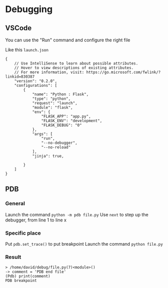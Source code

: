 # Debugging

## VSCode

You can use the "Run" command and configure the right file

Like this `launch.json`

```
{
    // Use IntelliSense to learn about possible attributes.
    // Hover to view descriptions of existing attributes.
    // For more information, visit: https://go.microsoft.com/fwlink/?linkid=830387
    "version": "0.2.0",
    "configurations": [
        {
            "name": "Python : Flask",
            "type": "python",
            "request": "launch",
            "module": "flask",
            "env": {
                "FLASK_APP": "app.py",
                "FLASK_ENV": "development",
                "FLASK_DEBUG": "0"
            },
            "args": [
                "run",
                "--no-debugger",
                "--no-reload"
            ],
            "jinja": true,
            
        }
    ]
}
```

## PDB

### General

Launch the command `python -m pdb file.py`
Use `next` to step up the debugger, from line 1 to line x

### Specific place

Put `pdb.set_trace()` to put breakpoint
Launch the command `python file.py`

### Result

```shell
> /home/david/debug/file.py(7)<module>()
-> comment = 'PDB end file'
(Pdb) print(comment)
PDB breakpoint
```